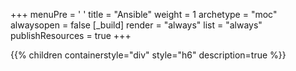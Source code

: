 +++ 
menuPre = '<i class="fa-fw fas fa-file-lines"></i> '
title = "Ansible" 
weight = 1
archetype = "moc" 
alwaysopen = false
[_build]
  render = "always"
  list = "always"
  publishResources = true
+++

{{% children containerstyle="div" style="h6" description=true %}}
